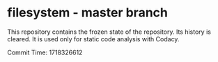 # filesystem - master branch

This repository contains the frozen state of the repository.
Its history is cleared. It is used only for static code
analysis with Codacy.

Commit Time: 1718326612